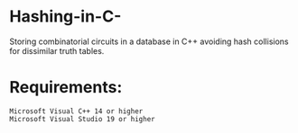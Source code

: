 # Hashing-in-C-
Storing combinatorial circuits in a database in C++ avoiding hash collisions for dissimilar truth tables.

# Requirements:
```
Microsoft Visual C++ 14 or higher
Microsoft Visual Studio 19 or higher
```
